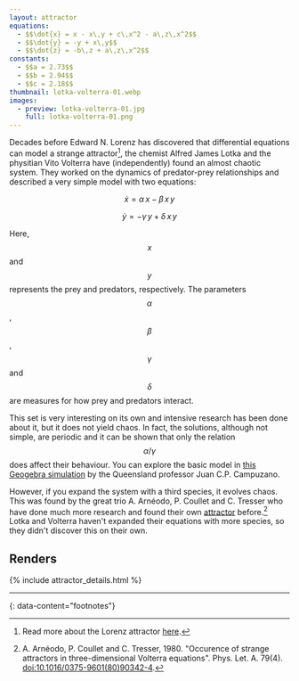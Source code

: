 ```yaml
---
layout: attractor
equations:
  - $$\dot{x} = x - x\,y + c\,x^2 - a\,z\,x^2$$
  - $$\dot{y} = -y + x\,y$$
  - $$\dot{z} = -b\,z + a\,z\,x^2$$
constants:
  - $$a = 2.73$$
  - $$b = 2.94$$
  - $$c = 2.18$$
thumbnail: lotka-volterra-01.webp
images:
  - preview: lotka-volterra-01.jpg
    full: lotka-volterra-01.png
---
```


Decades before Edward N. Lorenz has discovered that differential equations can model a strange attractor[^lorenz-attractor], the chemist Alfred James Lotka and the physitian Vito Volterra have (independently) found an almost chaotic system.
They worked on the dynamics of predator-prey relationships and described a very simple model with two equations:

$$\dot{x} = \alpha\,x - \beta\,x\,y$$

$$\dot{y} = -\gamma\,y + \delta\,x\,y$$

Here, $$x$$ and $$y$$ represents the prey and predators, respectively.
The parameters $$\alpha$$, $$\beta$$, $$\gamma$$ and $$\delta$$ are measures for how prey and predators interact.

This set is very interesting on its own and intensive research has been done about it, but it does not yield chaos.
In fact, the solutions, although not simple, are periodic and it can be shown that only the relation $$\alpha/\gamma$$ does affect their behaviour.
You can explore the basic model in [this Geogebra simulation](https://ggbm.at/y746ry8g) by the Queensland professor Juan C.P. Campuzano.

However, if you expand the system with a third species, it evolves chaos.
This was found by the great trio A. Arnéodo, P. Coullet and C. Tresser who have done much more research and found their own [attractor](../arnéodo) before.[^original-paper]
Lotka and Volterra haven't expanded their equations with more species, so they didn't discover this on their own.


## Renders

{% include attractor_details.html %}

---
{: data-content="footnotes"}

[^lorenz-attractor]: Read more about the Lorenz attractor [here](../lorenz).

[^original-paper]: A. Arnéodo, P. Coullet and C. Tresser, 1980. \"Occurence of strange attractors in three-dimensional Volterra equations\". Phys. Let. A. 79(4). [doi:10.1016/0375-9601(80)90342-4](https://doi.org/10.1016/0375-9601(80)90342-4).
